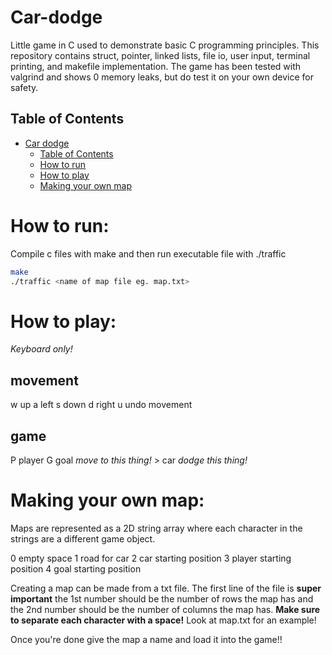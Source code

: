 # Car-dodge
Little game in C used to demonstrate basic C programming principles. This repository contains struct, pointer, linked lists, file io, user input, terminal printing, and makefile implementation. The game has been tested with valgrind and shows 0 memory leaks, but do test it on your own device for safety.

## Table of Contents

- [Car dodge](Car-dodge)
  - [Table of Contents](##table-of-contents)
  - [How to run](#how-to-run)
  - [How to play](#how-to-play)
  - [Making your own map](#making-your-own-map)

# How to run:
  Compile c files with make and then run executable file with ./traffic
  
  ``` bash
  make
  ./traffic <name of map file eg. map.txt>
  ```

# How to play:
*Keyboard only!*

## movement
w  up
a left
s down
d right
u undo movement

## game
P player
G goal *move to this thing!*
\> car *dodge this thing!*

# Making your own map:
Maps are represented as a 2D string array where each character in the strings are a different game object.

0 empty space
1 road for car
2 car starting position
3 player starting position
4 goal starting position

Creating a map can be made from a txt file. The first line of the file is **super important** the 1st number should be the number of rows the map has and the 2nd number should be the number of columns the map has.
**Make sure to separate each character with a space!**
Look at map.txt for an example!

Once you're done give the map a name and load it into the game!!
